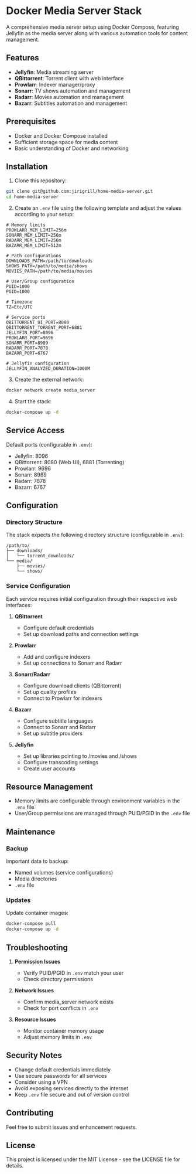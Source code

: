 # Docker Media Server Stack

A comprehensive media server setup using Docker Compose, featuring Jellyfin as the media server along with various automation tools for content management.

## Features

- **Jellyfin**: Media streaming server
- **QBittorrent**: Torrent client with web interface
- **Prowlarr**: Indexer manager/proxy
- **Sonarr**: TV shows automation and management
- **Radarr**: Movies automation and management
- **Bazarr**: Subtitles automation and management

## Prerequisites

- Docker and Docker Compose installed
- Sufficient storage space for media content
- Basic understanding of Docker and networking

## Installation

1. Clone this repository:
```bash
git clone git@github.com:jirigrill/home-media-server.git
cd home-media-server
```

2. Create an `.env` file using the following template and adjust the values according to your setup:
```env
# Memory limits
PROWLARR_MEM_LIMIT=256m
SONARR_MEM_LIMIT=256m
RADARR_MEM_LIMIT=256m
BAZARR_MEM_LIMIT=512m

# Path configurations
DOWNLOADS_PATH=/path/to/downloads
SHOWS_PATH=/path/to/media/shows
MOVIES_PATH=/path/to/media/movies

# User/Group configuration
PUID=1000
PGID=1000

# Timezone
TZ=Etc/UTC

# Service ports
QBITTORRENT_UI_PORT=8080
QBITTORRENT_TORRENT_PORT=6881
JELLYFIN_PORT=8096
PROWLARR_PORT=9696
SONARR_PORT=8989
RADARR_PORT=7878
BAZARR_PORT=6767

# Jellyfin configuration
JELLYFIN_ANALYZED_DURATION=1000M
```

3. Create the external network:
```bash
docker network create media_server
```

4. Start the stack:
```bash
docker-compose up -d
```

## Service Access

Default ports (configurable in `.env`):
- Jellyfin: 8096
- QBittorrent: 8080 (Web UI), 6881 (Torrenting)
- Prowlarr: 9696
- Sonarr: 8989
- Radarr: 7878
- Bazarr: 6767

## Configuration

### Directory Structure

The stack expects the following directory structure (configurable in `.env`):
```
/path/to/
├── downloads/
│   └── torrent_downloads/
└── media/
    ├── movies/
    └── shows/
```

### Service Configuration

Each service requires initial configuration through their respective web interfaces:

1. **QBittorrent**
   - Configure default credentials
   - Set up download paths and connection settings

2. **Prowlarr**
   - Add and configure indexers
   - Set up connections to Sonarr and Radarr

3. **Sonarr/Radarr**
   - Configure download clients (QBittorrent)
   - Set up quality profiles
   - Connect to Prowlarr for indexers

4. **Bazarr**
   - Configure subtitle languages
   - Connect to Sonarr and Radarr
   - Set up subtitle providers

5. **Jellyfin**
   - Set up libraries pointing to /movies and /shows
   - Configure transcoding settings
   - Create user accounts

## Resource Management

- Memory limits are configurable through environment variables in the `.env` file`
- User/Group permissions are managed through PUID/PGID in the `.env` file

## Maintenance

### Backup

Important data to backup:
- Named volumes (service configurations)
- Media directories
- `.env` file

### Updates

Update container images:
```bash
docker-compose pull
docker-compose up -d
```

## Troubleshooting

1. **Permission Issues**
   - Verify PUID/PGID in `.env` match your user
   - Check directory permissions

2. **Network Issues**
   - Confirm media_server network exists
   - Check for port conflicts in `.env`

3. **Resource Issues**
   - Monitor container memory usage
   - Adjust memory limits in `.env`

## Security Notes

- Change default credentials immediately
- Use secure passwords for all services
- Consider using a VPN
- Avoid exposing services directly to the internet
- Keep `.env` file secure and out of version control

## Contributing

Feel free to submit issues and enhancement requests.

## License

This project is licensed under the MIT License - see the LICENSE file for details.
